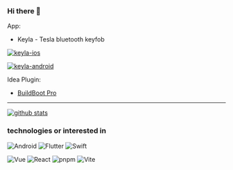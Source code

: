 ### Hi there 👋

App:

* Keyla - Tesla bluetooth keyfob

[![keyla-ios](https://tools.applemediaservices.com/api/badges/download-on-the-app-store/black/en-us)](https://apps.apple.com/us/app/keyla/id6450378415)

[![keyla-android](https://github.com/dos1in/dos1in/assets/981214/caec97cb-0f4c-4fbf-978a-5de3bd573e91)](https://play.google.com/store/apps/details?id=com.doslin.keyla)

Idea Plugin: 

* [BuildBoot Pro](https://plugins.jetbrains.com/plugin/20350-buildboot-pro)

---

[![github stats](https://github-readme-stats.vercel.app/api?username=dos1in&show_icons=true&hide_border=true&hide_title=true)](https://doslin.com)

### technologies or interested in


![Android](https://img.shields.io/badge/Android-blue?logo=android)
![Flutter](https://img.shields.io/badge/flutter-blue?logo=flutter)
![Swift](https://img.shields.io/badge/swift-white?logo=swift)

![Vue](https://img.shields.io/badge/Vue-42B883.svg?style=flat&logo=vue.js&logoColor=white)
![React](https://img.shields.io/badge/React-61DAFB.svg?style=flat&logo=react&logoColor=white)
![pnpm](https://img.shields.io/badge/pnpm-F69220?style=flat&logo=pnpm&logoColor=white)
![Vite](https://img.shields.io/badge/Vite-646CFF.svg?style=flat&logo=vite&logoColor=white)

